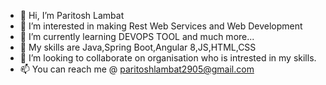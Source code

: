- 👋 Hi, I’m Paritosh Lambat
- 👀 I’m interested in making Rest Web Services and Web Development
- 🌱 I’m currently learning DEVOPS TOOL and much more...
- 🌱 My skills are Java,Spring Boot,Angular 8,JS,HTML,CSS
- 💞️ I’m looking to collaborate on organisation who is intrested in my skills.
- 📫 You can reach me @ paritoshlambat2905@gmail.com

<!---
paritoshlambat/paritoshlambat is a ✨ special ✨ repository because its `README.md` (this file) appears on your GitHub profile.
You can click the Preview link to take a look at your changes.
--->
